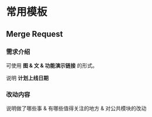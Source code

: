 # 常用模板

## Merge Request

### 需求介绍

可使用 **图 & 文 & 功能演示链接** 的形式。

说明 **计划上线日期**

### 改动内容

说明做了哪些事 & 有哪些值得关注的地方 & 对公共模块的改动